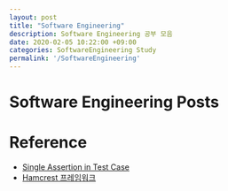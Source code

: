 ```yaml
---
layout: post
title: "Software Engineering"
description: Software Engineering 공부 모음
date: 2020-02-05 10:22:00 +09:00
categories: SoftwareEngineering Study
permalink: '/SoftwareEngineering'
---
```


# Software Engineering Posts

# Reference
- [Single Assertion in Test Case](https://softwareengineering.stackexchange.com/questions/7823/is-it-ok-to-have-multiple-asserts-in-a-single-unit-test)
- [Hamcrest 프레임워크](https://cornswrold.tistory.com/364)
